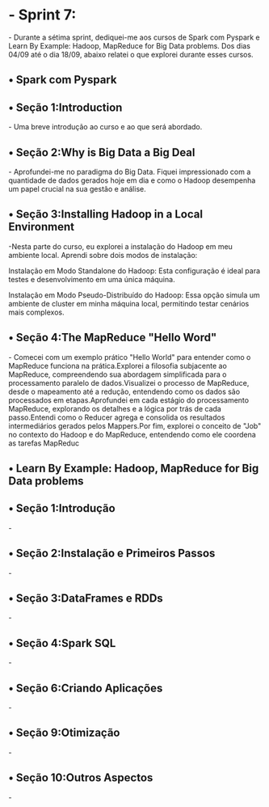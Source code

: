 <h1>- Sprint 7:</h1>
- Durante a sétima sprint, dediquei-me aos cursos de Spark com Pyspark e Learn By Example: Hadoop, MapReduce for Big Data problems. Dos dias 04/09 até o dia 18/09, abaixo relatei o que explorei durante esses cursos. 

<h2>• Spark com Pyspark</h2>

<h2>• Seção 1:Introduction</h2>
- Uma breve introdução ao curso e ao que será abordado.


<h2>• Seção 2:Why is Big Data a Big Deal</h2>
- Aprofundei-me no paradigma do Big Data. Fiquei impressionado com a quantidade de dados gerados hoje em dia e como o Hadoop desempenha um papel crucial na sua gestão e análise.


<h2>• Seção 3:Installing Hadoop in a Local Environment</h2>
-Nesta parte do curso, eu explorei a instalação do Hadoop em meu ambiente local. Aprendi sobre dois modos de instalação:

Instalação em Modo Standalone do Hadoop: Esta configuração é ideal para testes e desenvolvimento em uma única máquina.

Instalação em Modo Pseudo-Distribuído do Hadoop: Essa opção simula um ambiente de cluster em minha máquina local, permitindo testar cenários mais complexos.



<h2>• Seção 4:The MapReduce "Hello Word"</h2>
- Comecei com um exemplo prático "Hello World" para entender como o MapReduce funciona na prática.Explorei a filosofia subjacente ao MapReduce, compreendendo sua abordagem simplificada para o processamento paralelo de dados.Visualizei o processo de MapReduce, desde o mapeamento até a redução, entendendo como os dados são processados em etapas.Aprofundei em cada estágio do processamento MapReduce, explorando os detalhes e a lógica por trás de cada passo.Entendi como o Reducer agrega e consolida os resultados intermediários gerados pelos Mappers.Por fim, explorei o conceito de "Job" no contexto do Hadoop e do MapReduce, entendendo como ele coordena as tarefas MapReduc


<h2>• Learn By Example: Hadoop, MapReduce for Big Data problems</h2>

<h2>• Seção 1:Introdução</h2>
-


<h2>• Seção 2:Instalação e Primeiros Passos</h2>
-



<h2>• Seção 3:DataFrames e RDDs</h2>
-



<h2>• Seção 4:Spark SQL</h2>
-


<h2>• Seção 6:Criando Aplicações</h2>
-



<h2>• Seção 9:Otimização</h2>
-



<h2>• Seção 10:Outros Aspectos</h2>
-



